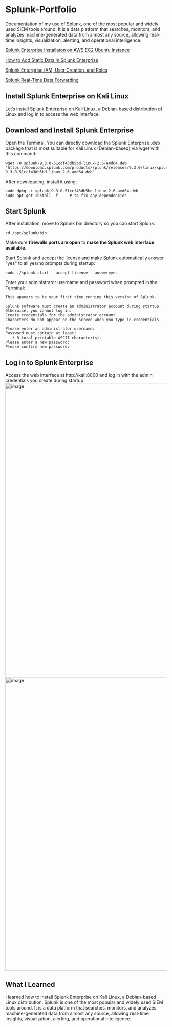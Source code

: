 # Splunk-Portfolio
Documentation of my use of Splunk, one of the most popular and widely used SIEM tools around.  It is a data platform that searches, monitors, and analyzes machine-generated data from almost any source, allowing real-time insights, visualization, alerting, and operational intelligence.  

[Splunk Enterprise Installaton on AWS EC2 Ubuntu Instance](https://github.com/kiyagak/Splunk-Portfolio/blob/main/EC2-Install.md) 

[How to Add Static Data in Splunk Enterprise](https://github.com/kiyagak/Splunk-Portfolio/blob/main/EC2-Add-Static-Data.md)

[Splunk Enterprise IAM, User Creation, and Roles](https://github.com/kiyagak/Splunk-Portfolio/blob/main/EC2-IAM-Users-Roles.md)

[Splunk Real-Time Data Forwarding](https://github.com/kiyagak/Splunk-Portfolio/blob/main/EC2-Forwarder-Realtime-Data.md)

## Install Splunk Enterprise on Kali Linux
Let’s install Splunk Enterprise on Kali Linux, a Debian-based distribution of Linux and log in to access the web interface.  

## Download and Install Splunk Enterprise
Open the Terminal. 
You can directly download the Splunk Enterprise .deb package that is most suitable for Kali Linux (Debian-based) via wget with this command:

	wget -O splunk-9.3.0-51ccf43db5bd-linux-2.6-amd64.deb "https://download.splunk.com/products/splunk/releases/9.3.0/linux/splunk-9.3.0-51ccf43db5bd-linux-2.6-amd64.deb"

After downloading, install it using:

	sudo dpkg -i splunk-9.3.0-51ccf43db5bd-linux-2.6-amd64.deb
	sudo apt-get install -f     # to fix any dependencies
	
## Start Splunk
After installation, move to Splunk bin directory so you can start Splunk:

	cd /opt/splunk/bin
	
Make sure **firewalls ports are open** to **make the Splunk web interface available**.  

Start Splunk and accept the license and make Splunk automatically answer "yes" to all yes/no prompts during startup:

	sudo ./splunk start --accept-license --answer=yes

Enter your administrator username and password when prompted in the Terminal:
	
	This appears to be your first time running this version of Splunk.
	
	Splunk software must create an administrator account during startup. Otherwise, you cannot log in.
	Create credentials for the administrator account.
	Characters do not appear on the screen when you type in credentials.
	
	Please enter an administrator username: 
	Password must contain at least:
	   * 8 total printable ASCII character(s).
	Please enter a new password: 
	Please confirm new password: 

## Log in to Splunk Enterprise
Access the web interface at http://kali:8000 and log in with the admin credentials you create during startup.
<img width="1431" height="914" alt="image" src="https://github.com/user-attachments/assets/8cbbe88f-59e3-4d59-acf0-17b59a56f156" />
<img width="1431" height="914" alt="image" src="https://github.com/user-attachments/assets/e97a32e9-e19d-4b5c-abda-ca817775ac19" />

## What I Learned
I learned how to install Splunk Enterprise on Kali Linux, a Debian-based Linux distribution.  Splunk is one of the most popular and widely used SIEM tools around.  It is a data platform that searches, monitors, and analyzes machine-generated data from almost any source, allowing real-time insights, visualization, alerting, and operational intelligence.  
